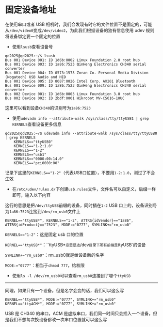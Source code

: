 # 固定设备地址

在使用串口或者 USB 相机时，我们会发现有时它的文件位置不是固定的，可能从`/dev/video0`变成`/dev/video2`，为此我们根据设备的独有信息使用 udev 规则将设备绑定要一个固定的位置

- 使用`lsusb`查看设备号

```terminal
qd2025@qd2025:~/$ lsusb
Bus 001 Device 001: ID 1d6b:0002 Linux Foundation 2.0 root hub
Bus 001 Device 003: ID 1a86:7523 QinHeng Electronics CH340 serial converter
Bus 001 Device 004: ID 0573:1573 Zoran Co. Personal Media Division (Nogatech) USB Audio and HID
Bus 001 Device 005: ID 8087:0026 Intel Corp. AX201 Bluetooth
Bus 001 Device 009: ID 1a86:7523 QinHeng Electronics CH340 serial converter
Bus 002 Device 001: ID 1d6b:0003 Linux Foundation 3.0 root hub
Bus 002 Device 002: ID 2bdf:0001 Hikrobot MV-CS016-10UC
```

  这里可以看到设备`CH340`的识别号为`1a86:7523`

- 使用`udevadm info --attribute-walk /sys/class/tty/ttyUSB1 | grep KERNELS`查看设备更多信息

```terminal
qd2025@qd2025:~/$ udevadm info --attribute-walk /sys/class/tty/ttyUSB0 | grep KERNELS
    KERNELS=="ttyUSB0"
    KERNELS=="1-2:1.0"
    KERNELS=="1-2"
    KERNELS=="usb1"
    KERNELS=="0000:00:14.0"
    KERNELS=="pci0000:00"
```

记录下这里的`KERNELS=="1-2"`（代表USB口位置），不要用`1-2:1.0`，测过了不会生效

- 在`/etc/udev/rules.d/`下创建`usb.rules`文件，文件名可以自定义，后缀一样即可，输入以下内容

这行的意思是把`/dev/ttyUSB`前缀的设备，同时插在`1-2` USB 口上的，设备识别号为`1a86:7523`连接到`/dev/rm_usb0`文件上

```terminal
KERNEL=="ttyUSB*", KERNELS=="1-2", ATTRS{idVendor}=="1a86", ATTRS{idProduct}=="7523", MODE:="0777", SYMLINK+="rm_usb0"
```

`KERNELS=="1-2"`：这是固定 usb 口的位置

`KERNEL=="ttyUSB*"`：``ttyUSB*`意思是选`/dev`目录下所有前缀是`ttyUSB`的设备

`SYMLINK+="rm_usb0"`：rm_usb0就是给设备新的名字

`MODE:="0777"`：相当于`chmod 777`，给权限

- 使用`ls -l /dev/rm_usb0`可以查看`rm_usb0`连接到了哪个`ttyUSB`

---

同理，如果只有一个设备，但是名字会变的话，我们可以这么写

```terminal
KERNEL=="ttyUSB*", MODE:="0777", SYMLINK+="rm_usb0"
KERNEL=="ttyACM*", MODE:="0777", SYMLINK+="rm_usb0"
```

USB 是 CH340 的串口，ACM 是虚拟串口，我们同一时间只会插入一个设备，但是我们不想每次换设备都改一次串口位置就可以这么写
